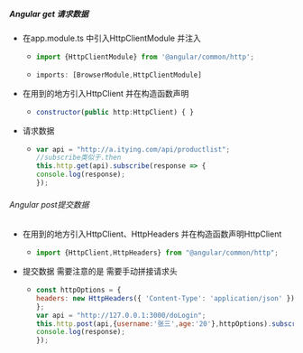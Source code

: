 ##### Angular get 请求数据

+ 在app.module.ts 中引入HttpClientModule 并注入

  + ```js
    import {HttpClientModule} from '@angular/common/http';
    ```

  + ```js
    imports: [BrowserModule,HttpClientModule]
    ```

+ 在用到的地方引入HttpClient 并在构造函数声明

  + ```js
    constructor(public http:HttpClient) { }
    ```

+ 请求数据

  + ```js
    var api = "http://a.itying.com/api/productlist";
    //subscribe类似于.then
    this.http.get(api).subscribe(response => {
    console.log(response);
    });
    ```

    

###### Angular post提交数据

+ 在用到的地方引入HttpClient、HttpHeaders 并在构造函数声明HttpClient

  + ```js
    import {HttpClient,HttpHeaders} from "@angular/common/http";
    ```

+ 提交数据 需要注意的是 需要手动拼接请求头

  + ```js
    const httpOptions = {
    headers: new HttpHeaders({ 'Content-Type': 'application/json' })
    };
    var api = "http://127.0.0.1:3000/doLogin";
    this.http.post(api,{username:'张三',age:'20'},httpOptions).subscribe(response => {
    console.log(response);
    });
    ```

    